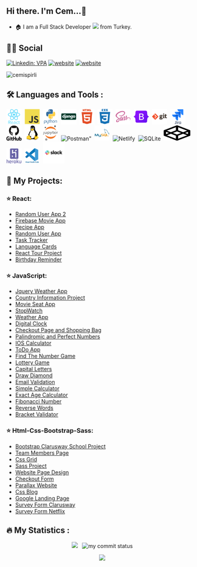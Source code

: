 <!-- <div id="header" align="center">
  <img src="https://www.icegif.com/wp-content/uploads/icegif-87.gif" width="600" height="200" />
</div> -->

## Hi there. I'm Cem...:wave:
- :house: I am a Full Stack Developer <img src="https://media.giphy.com/media/WUlplcMpOCEmTGBtBW/giphy.gif" width="30"> from Turkey.
<!-- - :telescope: I’m working as a Software Engineer and contributing to frontend and backend for building web applications.
- :seedling: Exploring Technical Content Writing.
- :zap: In my free time, I solve problems on GeeksforGeeks and read tech articles. -->

## :man::woman: Social
[![Linkedin: VPA](https://img.shields.io/badge/linkedin-%230077B5.svg?&style=for-the-badge&logo=linkedin&logoColor=white)](https://www.linkedin.com/in/cemispirli/)
[![website](https://img.shields.io/badge/%20-medium-black?&style=for-the-badge&logoColor=white)](https://medium.com/@cemispirli08)
[![website](https://img.shields.io/badge/gmail-f1f2f6.svg?&style=for-the-badge&logo=gmail&logoColor=red)](mailto:cemispirli08@gmail.com)

<p align="left"> <img src="https://komarev.com/ghpvc/?username=cemispirli" alt="cemispirli"/></p>


<!-- [![Image of https://github.com/cemispirli/github-profile-views-counter](https://github.com/cemispirli/github-profile-views-counter/blob/master/svg/profile/badge.svg)](https://github.com/cemispirli/github-profile-views-counter) -->
## :hammer_and_wrench: Languages and Tools :


<div >
<img src="https://github.com/devicons/devicon/blob/master/icons/react/react-original-wordmark.svg" title="React" alt="React" wwidth="40" height="40"/>&nbsp;
<img src="https://github.com/devicons/devicon/blob/master/icons/javascript/javascript-original.svg" title="JavaScript" alt="JavaScript" width="40" height="40"/>&nbsp;
<img src="https://raw.githubusercontent.com/devicons/devicon/2ae2a900d2f041da66e950e4d48052658d850630/icons/python/python-original-wordmark.svg" title="Python"  alt="Python" width="40" height="40"/>&nbsp;
<img src="https://raw.githubusercontent.com/devicons/devicon/2ae2a900d2f041da66e950e4d48052658d850630/icons/django/django-original.svg" title="Django" alt="Django" width="40" height="40"/>&nbsp;                                                                                                                                    
<img src="https://raw.githubusercontent.com/devicons/devicon/2ae2a900d2f041da66e950e4d48052658d850630/icons/html5/html5-plain-wordmark.svg" title="HTML5" alt="HTML" width="40" height="40"/>&nbsp;
<img src="https://github.com/devicons/devicon/blob/master/icons/css3/css3-plain-wordmark.svg"  title="CSS3" alt="CSS" width="40" height="40"/>&nbsp;
<img src="https://raw.githubusercontent.com/devicons/devicon/2ae2a900d2f041da66e950e4d48052658d850630/icons/sass/sass-original.svg" title="Sass"  alt="Sass" width="40" height="40"/>&nbsp;
<img src="https://raw.githubusercontent.com/devicons/devicon/2ae2a900d2f041da66e950e4d48052658d850630/icons/bootstrap/bootstrap-original.svg" title="Bootstrap" alt="Bootstrap" width="40" height="40"/>&nbsp;
<img src="https://raw.githubusercontent.com/devicons/devicon/2ae2a900d2f041da66e950e4d48052658d850630/icons/git/git-original-wordmark.svg" title="Git" **alt="Git" width="40" height="40"/>&nbsp;
<img src="https://raw.githubusercontent.com/devicons/devicon/2ae2a900d2f041da66e950e4d48052658d850630/icons/jira/jira-original-wordmark.svg" title="Jira"  alt="Jira" width="40" height="40"/>&nbsp;
<img src="https://raw.githubusercontent.com/devicons/devicon/2ae2a900d2f041da66e950e4d48052658d850630/icons/github/github-original-wordmark.svg" title="Github"  alt="Github" width="40" height="40"/>&nbsp;
<img src="https://raw.githubusercontent.com/devicons/devicon/2ae2a900d2f041da66e950e4d48052658d850630/icons/linux/linux-original.svg" title="Linux"  alt="Linux" width="40" height="40"/>&nbsp;
<img src="https://raw.githubusercontent.com/devicons/devicon/2ae2a900d2f041da66e950e4d48052658d850630/icons/jupyter/jupyter-original-wordmark.svg" title="Jupyter"  alt="Jupyter" width="40" height="40"/>&nbsp;
<img src="https://seeklogo.com/images/P/postman-logo-F43375A2EB-seeklogo.com.png" title="Postman"  alt=Postman" width="40" height="40"/>&nbsp;
<img src="https://github.com/devicons/devicon/blob/master/icons/mysql/mysql-original-wordmark.svg" title="MySQL"  alt="MySQL" width="40" height="40"/>&nbsp;
<img src="https://download.logo.wine/logo/Netlify/Netlify-Logo.wine.png" title="Netlify"  alt="Netlify" width="91" height="57"/>&nbsp;
<img src="https://svg-clipart.com/clipart/icon/sm1lQhR-sqlite-icon-clipart.png" title="SQLite"  alt="SQLite" width="40" height="40"/>&nbsp;
<!-- <img src="https://raw.githubusercontent.com/devicons/devicon/2ae2a900d2f041da66e950e4d48052658d850630/icons/postgresql/postgresql-original-wordmark.svg" title="PostgreSQL"  alt="PostgreSQL" width="40" height="40"/>&nbsp;  -->
<!--<img src="https://raw.githubusercontent.com/devicons/devicon/2ae2a900d2f041da66e950e4d48052658d850630/icons/figma/figma-original.svg" title="Figma"  alt="Figma" width="40" height="40"/>&nbsp;-->
<img src="https://raw.githubusercontent.com/devicons/devicon/2ae2a900d2f041da66e950e4d48052658d850630/icons/codepen/codepen-plain.svg" title="Codepen" alt="Codepen" width="70" height="40"/>&nbsp;
<!--<img src="https://raw.githubusercontent.com/devicons/devicon/2ae2a900d2f041da66e950e4d48052658d850630/icons/nodejs/nodejs-original-wordmark.svg" title="NodeJS" alt="NodeJS" width="57" height="57"/>&nbsp;-->
<img src="https://raw.githubusercontent.com/devicons/devicon/2ae2a900d2f041da66e950e4d48052658d850630/icons/heroku/heroku-plain-wordmark.svg" title="Heroku"  alt="Heroku" width="40" height="40"/>&nbsp;
<img src="https://raw.githubusercontent.com/devicons/devicon/2ae2a900d2f041da66e950e4d48052658d850630/icons/vscode/vscode-original-wordmark.svg" title="Vscode"  alt="Vscode" width="40" height="40"/>&nbsp;
<img src="https://raw.githubusercontent.com/devicons/devicon/2ae2a900d2f041da66e950e4d48052658d850630/icons/slack/slack-original-wordmark.svg" title="Slack"  alt="Slack" width="57" height="57"/>&nbsp; 
  
<!-- <img src="https://raw.githubusercontent.com/devicons/devicon/2ae2a900d2f041da66e950e4d48052658d850630/icons/wordpress/wordpress-original.svg" title="Wordpress"  alt="Wordpress" width="40" height="40"/>&nbsp;  -->
<!-- <img src="https://raw.githubusercontent.com/devicons/devicon/2ae2a900d2f041da66e950e4d48052658d850630/icons/django/django-original.svg" title="Django" alt="Django" width="40" height="40"/>&nbsp;                                                                                                                                     -->
 
</div>
                                                                                                                                    
 
                                                                                               
## :star2: My Projects: 


 ### ⭐ React: 
 
 
 
 - <a href="https://random-user-app8.netlify.app/" target="_blank" >Random User App 2</a>
 - <a href="https://firebase-movie-app.netlify.app/" target="_blank" >Firebase Movie App</a>
 - <a href="https://recipe-app-github.netlify.app/" target="_blank" >Recipe App</a>
 - <a href="https://cemispirli.github.io/random-user-app/" target="_blank" >Random User App</a>
 - <a href="https://cemispirli.github.io/task-tracker/" target="_blank" >Task Tracker</a>
 - <a href="https://cemispirli.github.io/language-cards/" target="_blank" >Language Cards</a>                                                                       
 - <a href="https://cemispirli.github.io/tour-project/" target="_blank" >React Tour Project</a>
 - <a href="https://cemispirli.github.io/birthdayreminder/" target="_blank" >Birthday Reminder</a>  
                                                                       
 
 ### ⭐ JavaScript:
 

 
- <a href="https://cemispirli.github.io/Jquery-Weather-App/" target="_blank" >Jquery Weather App</a>
- <a href="https://cemispirli.github.io/Country-Information-Project/" target="_blank" >Country Information Project</a>
- <a href="https://cemispirli.github.io/Movie-Seat-App/" target="_blank" >Movie Seat App</a>
- <a href="https://cemispirli.github.io/StopWatch/" target="_blank" >StopWatch</a>
- <a href="https://cemispirli.github.io/Weather_App/" target="_blank" >Weather App</a> 
- <a href="https://cemispirli.github.io/Digital-Clock/" target="_blank" >Digital Clock</a>
- <a href="https://cemispirli.github.io/Checkout-Page/" target="_blank" >Checkout Page and Shopping Bag</a>
- <a href="https://cemispirli.github.io/Palindromic-and-Perfect-Numbers/" target="_blank" >Palindromic and Perfect Numbers</a>
- <a href="https://cemispirli.github.io/IOS-Calculator/" target="_blank" >IOS Calculator</a>
- <a href="https://cemispirli.github.io/ToDo-App/" target="_blank" >ToDo App</a>
- <a href="https://cemispirli.github.io/Find-The-Number-Game/" target="_blank" >Find The Number Game</a>
- <a href="https://cemispirli.github.io/Lottery-Game/" target="_blank" >Lottery Game</a>
- <a href="https://cemispirli.github.io/Capital-Letters/" target="_blank" >Capital Letters</a>
- <a href="https://cemispirli.github.io/Draw-Diamond/" target="_blank" >Draw Diamond</a>
- <a href="https://github.com/cemispirli/Email-Validation" target="_blank" >Email Validation</a>
- <a href="https://cemispirli.github.io/Simple-Calculator/" target="_blank" >Simple Calculator</a>
- <a href="https://cemispirli.github.io/Exact-Age-Calculator/" target="_blank" >Exact Age Calculator</a>
- <a href="https://github.com/cemispirli/Fibonacci-Number" target="_blank" >Fibonacci Number</a>
- <a href="https://github.com/cemispirli/Reverse-Words" target="_blank" >Reverse Words</a>
- <a href="https://github.com/cemispirli/Bracket-Validator" target="_blank" >Bracket Validator</a>


 ### ⭐ Html-Css-Bootstrap-Sass:
- <a href="https://cemispirli.github.io/Bootstrap-Clarusway-School-Project/" target="_blank" >Bootstrap Clarusway School Project</a>
- <a href="https://cemispirli.github.io/Team-Members-Page/" target="_blank" >Team Members Page</a>
- <a href="https://cemispirli.github.io/Css-Grid//" target="_blank" >Css Grid</a>
- <a href="https://cemispirli.github.io/Sass-Project/" target="_blank" >Sass Project</a>
- <a href="https://cemispirli.github.io/Website-Page-Design/" target="_blank" >Website Page Design</a>
- <a href="https://cemispirli.github.io/Checkout-Form/" target="_blank" >Checkout Form</a>
- <a href="https://cemispirli.github.io/Parallax-Website//" target="_blank" >Parallax Website</a>
- <a href="https://cemispirli.github.io/Css-Blog/" target="_blank" >Css Blog</a>
- <a href="https://cemispirli.github.io/Google-Landing-Page/" target="_blank" >Google Landing Page</a>
- <a href="https://cemispirli.github.io/Survey-Form-Clarusway/" target="_blank" >Survey Form Clarusway</a>
- <a href="https://cemispirli.github.io/Survey-Form-Netflix/" target="_blank" >Survey Form Netflix</a>

                                                                                                                                   
                                                                                                                               
## :fire: My Statistics :
 
<p align="center">
<img height="160em"  src="https://github-readme-stats-eight-theta.vercel.app/api?username=cemispirli&show_icons=true&theme=algolia&include_all_commits=true&count_private=true"/> &nbsp 
<img height="160em"  src="http://github-readme-streak-stats.herokuapp.com?user=cemispirli&theme=algolia" alt="my commit status" /> </p>
<p align="center"> <img height="160em"  src="https://github-readme-stats-eight-theta.vercel.app/api/top-langs/?username=cemispirli&layout=compact&langs_count=8&theme=algolia"/> </p>
                                                                     

<!-- [![Image of https://github.com/cemispirli/github-profile-views-counter](https://github.com/cemispirli/github-profile-views-counter/blob/master/svg/profile/badge.svg)](https://github.com/cemispirli/github-profile-views-counter) -->
